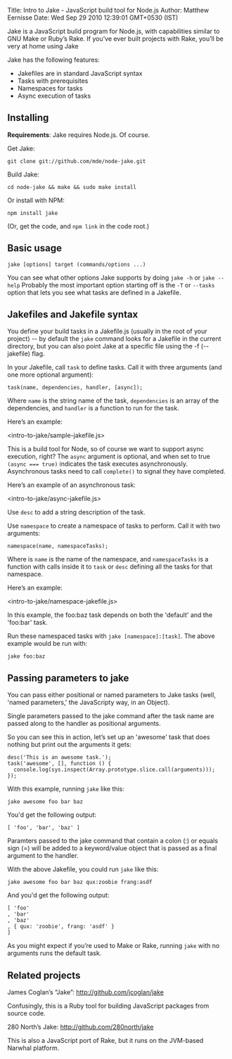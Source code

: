 Title: Intro to Jake - JavaScript build tool for Node.js
Author: Matthew Eernisse
Date: Wed Sep 29 2010 12:39:01 GMT+0530 (IST)

Jake is a JavaScript build program for Node.js, with capabilities similar to GNU Make or Ruby’s Rake. If you’ve ever built projects with Rake, you’ll be very at home using Jake

Jake has the following features:

* Jakefiles are in standard JavaScript syntax
* Tasks with prerequisites
* Namespaces for tasks
* Async execution of tasks

## Installing

**Requirements**: Jake requires Node.js. Of course.

Get Jake:

	git clone git://github.com/mde/node-jake.git

Build Jake:

	cd node-jake && make && sudo make install

Or install with NPM:

	npm install jake

(Or, get the code, and `npm link` in the code root.)

## Basic usage

	jake [options] target (commands/options ...)

You can see what other options Jake supports by doing `jake -h` or `jake --help` Probably the most important option starting off is the `-T` or `--tasks` option that lets you see what tasks are defined in a Jakefile.

## Jakefiles and Jakefile syntax

You define your build tasks in a Jakefile.js (usually in the root of your project) -- by default the `jake` command looks for a Jakefile in the current directory, but you can also point Jake at a specific file using the -f (--jakefile) flag.

In your Jakefile, call `task` to define tasks. Call it with three arguments (and one more optional argument):

	task(name, dependencies, handler, [async]);

Where `name` is the string name of the task, `dependencies` is an array of the dependencies, and `handler` is a function to run for the task.

Here’s an example:

<intro-to-jake/sample-jakefile.js>

This is a build tool for Node, so of course we want to support async execution, right? The `async` argument is optional, and when set to true `(async === true)` indicates the task executes asynchronously. Asynchronous tasks need to call `complete()` to signal they have completed.

Here’s an example of an asynchronous task:

<intro-to-jake/async-jakefile.js>

Use `desc` to add a string description of the task.

Use `namespace` to create a namespace of tasks to perform. Call it with two arguments:

	namespace(name, namespaceTasks);

Where is `name` is the name of the namespace, and `namespaceTasks` is a function with calls inside it to `task` or `desc` defining all the tasks for that namespace.

Here’s an example:

<intro-to-jake/namespace-jakefile.js>

In this example, the foo:baz task depends on both the 'default' and the 'foo:bar' task.

Run these namespaced tasks with `jake [namespace]:[task]`. The above example would be run with:

	jake foo:baz

## 	Passing parameters to jake

You can pass either positional or named parameters to Jake tasks (well, 'named parameters,' the JavaScripty way, in an Object).

Single parameters passed to the jake command after the task name are passed along to the handler as positional arguments.

So you can see this in action, let’s set up an 'awesome' task that does nothing but print out the arguments it gets:

	desc('This is an awesome task.');
	task('awesome', [], function () {
	  console.log(sys.inspect(Array.prototype.slice.call(arguments)));
	});

With this example, running `jake` like this:

	jake awesome foo bar baz

You'd get the following output:

	[ 'foo', 'bar', 'baz' ]

Paramters passed to the jake command that contain a colon (:) or equals sign (=) will be added to a keyword/value object that is passed as a final argument to the handler.

With the above Jakefile, you could run `jake` like this:

	jake awesome foo bar baz qux:zoobie frang:asdf

And you'd get the following output:

	[ 'foo'
	, 'bar'
	, 'baz'
	, { qux: 'zoobie', frang: 'asdf' }
	]

As you might expect if you’re used to Make or Rake, running `jake` with no arguments runs the default task.

## Related projects

James Coglan’s “Jake”: <http://github.com/jcoglan/jake>

Confusingly, this is a Ruby tool for building JavaScript packages from source code.

280 North’s Jake: <http://github.com/280north/jake>

This is also a JavaScript port of Rake, but it runs on the JVM-based Narwhal platform.

